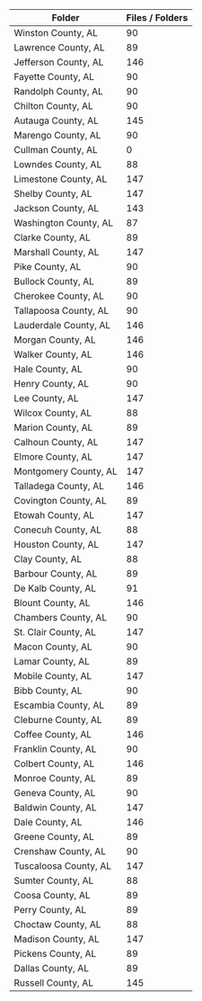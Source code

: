 | Folder                |   Files / Folders |
|-----------------------|-------------------|
| Winston County, AL    |                90 |
| Lawrence County, AL   |                89 |
| Jefferson County, AL  |               146 |
| Fayette County, AL    |                90 |
| Randolph County, AL   |                90 |
| Chilton County, AL    |                90 |
| Autauga County, AL    |               145 |
| Marengo County, AL    |                90 |
| Cullman County, AL    |                 0 |
| Lowndes County, AL    |                88 |
| Limestone County, AL  |               147 |
| Shelby County, AL     |               147 |
| Jackson County, AL    |               143 |
| Washington County, AL |                87 |
| Clarke County, AL     |                89 |
| Marshall County, AL   |               147 |
| Pike County, AL       |                90 |
| Bullock County, AL    |                89 |
| Cherokee County, AL   |                90 |
| Tallapoosa County, AL |                90 |
| Lauderdale County, AL |               146 |
| Morgan County, AL     |               146 |
| Walker County, AL     |               146 |
| Hale County, AL       |                90 |
| Henry County, AL      |                90 |
| Lee County, AL        |               147 |
| Wilcox County, AL     |                88 |
| Marion County, AL     |                89 |
| Calhoun County, AL    |               147 |
| Elmore County, AL     |               147 |
| Montgomery County, AL |               147 |
| Talladega County, AL  |               146 |
| Covington County, AL  |                89 |
| Etowah County, AL     |               147 |
| Conecuh County, AL    |                88 |
| Houston County, AL    |               147 |
| Clay County, AL       |                88 |
| Barbour County, AL    |                89 |
| De Kalb County, AL    |                91 |
| Blount County, AL     |               146 |
| Chambers County, AL   |                90 |
| St. Clair County, AL  |               147 |
| Macon County, AL      |                90 |
| Lamar County, AL      |                89 |
| Mobile County, AL     |               147 |
| Bibb County, AL       |                90 |
| Escambia County, AL   |                89 |
| Cleburne County, AL   |                89 |
| Coffee County, AL     |               146 |
| Franklin County, AL   |                90 |
| Colbert County, AL    |               146 |
| Monroe County, AL     |                89 |
| Geneva County, AL     |                90 |
| Baldwin County, AL    |               147 |
| Dale County, AL       |               146 |
| Greene County, AL     |                89 |
| Crenshaw County, AL   |                90 |
| Tuscaloosa County, AL |               147 |
| Sumter County, AL     |                88 |
| Coosa County, AL      |                89 |
| Perry County, AL      |                89 |
| Choctaw County, AL    |                88 |
| Madison County, AL    |               147 |
| Pickens County, AL    |                89 |
| Dallas County, AL     |                89 |
| Russell County, AL    |               145 |